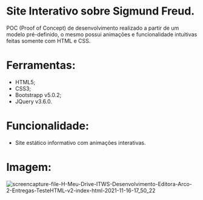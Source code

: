 # Site Interativo sobre Sigmund Freud.
POC (Proof of Concept) de desenvolvimento realizado a partir de um modelo pré-definido, o mesmo possui animações e funcionalidade intuitivas feitas somente com HTML e CSS.

# Ferramentas:
- HTML5;
- CSS3;
- Bootstrapp v5.0.2;
- JQuery v3.6.0.

# Funcionalidade:
- Site estático informativo com animações interativas.

# Imagem:
![screencapture-file-H-Meu-Drive-ITWS-Desenvolvimento-Editora-Arco-2-Entregas-TesteHTML-v2-index-html-2021-11-16-17_50_22](https://user-images.githubusercontent.com/37859294/142063781-59ff3858-0aa4-40b0-994d-1ab32d9158cb.png)
